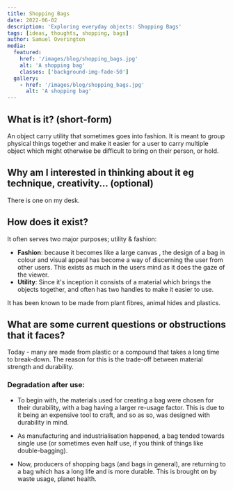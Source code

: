 ```yaml
---
title: Shopping Bags
date: 2022-06-02
description: 'Exploring everyday objects: Shopping Bags'
tags: [ideas, thoughts, shopping, bags]
author: Samuel Overington
media:
  featured:
    href: '/images/blog/shopping_bags.jpg'
    alt: 'A shopping bag'
    classes: ['background-img-fade-50']
  gallery:
    - href: '/images/blog/shopping_bags.jpg'
      alt: 'A shopping bag'
---
```


## What is it? (short-form)

An object carry utility that sometimes goes into fashion. It is meant to group
physical things together and make it easier for a user to carry multiple object
which might otherwise be difficult to bring on their person, or hold.

## Why am I interested in thinking about it eg technique, creativity... (optional)

There is one on my desk.

## How does it exist?

It often serves two major purposes; utility & fashion:

- **Fashion**: because it becomes like a large canvas , the design of a bag
  in colour and visual appeal has become a way of discerning the user from
  other users. This exists as much in the users mind as it does the gaze of the
  viewer.
- **Utility**: Since it's inception it consists of a material which brings
  the objects together, and often has two handles to make it easier to use.

It has been known to be made from plant fibres, animal hides and plastics.

## What are some current questions or obstructions that it faces?

Today - many are made from plastic or a compound that takes a long time to
break-down. The reason for this is the trade-off between material strength and
durability.

### Degradation after use:

- To begin with, the materials used for creating a bag were chosen for their
  durability, with a bag having a larger re-usage factor. This is due to it
  being an expensive tool to craft, and so as so, was designed with durability
  in mind.

- As manufacturing and industrialisation happened, a bag tended towards single
  use (or sometimes even half use, if you think of things like double-bagging).

- Now, producers of shopping bags (and bags in general), are returning to
  a bag which has a long life and is more durable. This is brought on by waste
  usage, planet health.
